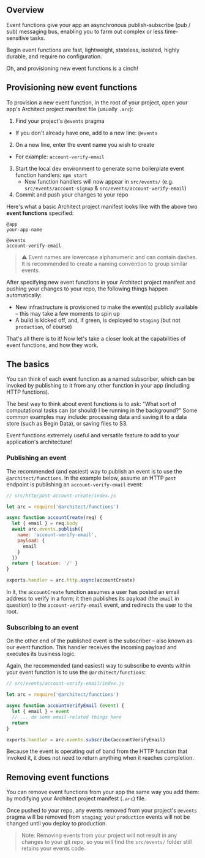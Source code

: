 ## Overview

Event functions give your app an asynchronous publish-subscribe (pub / sub) messaging bus, enabling you to farm out complex or less time-sensitive tasks.

Begin event functions are fast, lightweight, stateless, isolated, highly durable, and require no configuration.

Oh, and provisioning new event functions is a cinch!


## Provisioning new event functions

To provision a new event function, in the root of your project, open your app's Architect project manifest file (usually `.arc`):

1. Find your project's `@events` pragma
  - If you don't already have one, add to a new line: `@events`
2. On a new line, enter the event name you wish to create
  - For example: `account-verify-email`
3. Start the local dev environment to generate some boilerplate event function handlers: `npm start`
    - New function handlers will now appear in `src/events/` (e.g. `src/events/account-signup` & `src/events/account-verify-email`)
4. Commit and push your changes to your repo

Here's what a basic Architect project manifest looks like with the above two **event functions** specified:

```
@app
your-app-name

@events
account-verify-email
```

> ⚠️ Event names are lowercase alphanumeric and can contain dashes. It is recommended to create a naming convention to group similar events.

After specifying new event functions in your Architect project manifest and pushing your changes to your repo, the following things happen automatically:

- New infrastructure is provisioned to make the event(s) publicly available – this may take a few moments to spin up
- A build is kicked off, and, if green, is deployed to `staging` (but not `production`, of course)

That's all there is to it! Now let's take a closer look at the capabilities of event functions, and how they work.


## The basics

You can think of each event function as a named subscriber, which can be invoked by publishing to it from any other function in your app (including HTTP functions).

The best way to think about event functions is to ask: "What sort of computational tasks can (or should) I be running in the background?" Some common examples may include: processing data and saving it to a data store (such as Begin Data), or saving files to S3.

Event functions extremely useful and versatile feature to add to your application's architecture!


### Publishing an event

The recommended (and easiest) way to publish an event is to use the `@architect/functions`. In the example below, assume an HTTP `post` endpoint is publishing an `account-verify-email` event:

```js
// src/http/post-account-create/index.js

let arc = require('@architect/functions')

async function accountCreate(req) {
  let { email } = req.body
  await arc.events.publish({
    name: 'account-verify-email',
    payload: {
      email
    }
  })
  return { location: '/' }
}

exports.handler = arc.http.async(accountCreate)
```

In it, the `accountCreate` function assumes a user has posted an email address to verify in a form; it then publishes its payload (the `email` in question) to the `account-verify-email` event, and redirects the user to the root.


### Subscribing to an event

On the other end of the published event is the subscriber – also known as our event function. This handler receives the incoming payload and executes its business logic.

Again, the recommended (and easiest) way to subscribe to events within your event function is to use the `@architect/functions`:

```js
// src/events/account-verify-email/index.js

let arc = require('@architect/functions')

async function accountVerifyEmail (event) {
  let { email } = event
  // ... do some email-related things here
  return
}

exports.handler = arc.events.subscribe(accountVerifyEmail)
```

Because the event is operating out of band from the HTTP function that invoked it, it does not need to return anything when it reaches completion.


## Removing event functions

You can remove event functions from your app the same way you add them: by modifying your Architect project manifest (`.arc`) file.

Once pushed to your repo, any events removed from your project's `@events` pragma will be removed from `staging`; your `production` events will not be changed until you deploy to production.

> Note: Removing events from your project will not result in any changes to your git repo, so you will find the `src/events/` folder still retains your events code.
